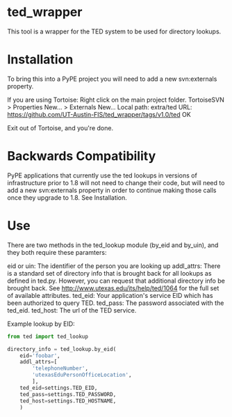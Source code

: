 ted_wrapper
===========

This tool is a wrapper for the TED system to be used for directory lookups.


Installation
============

To bring this into a PyPE project you will need to add a new svn:externals property.

If you are using Tortoise:
Right click on the main project folder.
TortoiseSVN > Properties
New... > Externals
New...
Local path: extra/ted
URL: https://github.com/UT-Austin-FIS/ted_wrapper/tags/v1.0/ted
OK

Exit out of Tortoise, and you're done.


Backwards Compatibility
=======================

PyPE applications that currently use the ted lookups in versions of infrastructure 
prior to 1.8 will not need to change their code, but will need to add a new svn:externals 
property in order to continue making those calls once they upgrade to 1.8. See Installation.


Use
===

There are two methods in the ted_lookup module (by_eid and by_uin), and they both require 
these paramters:

eid or uin: The identifier of the person you are looking up
addl_attrs: There is a standard set of directory info that is brought back for all lookups
            as defined in ted.py. However, you can request that additional directory info 
            be brought back.  See http://www.utexas.edu/its/help/ted/1064 for the full set of 
            available attributes.
ted_eid: Your application's service EID which has been authorized to query TED.
ted_pass: The password associated with the ted_eid.
ted_host: The url of the TED service.

Example lookup by EID:

```python
from ted import ted_lookup

directory_info = ted_lookup.by_eid(
    eid='foobar',
    addl_attrs=[
        'telephoneNumber',
        'utexasEduPersonOfficeLocation',
        ],
    ted_eid=settings.TED_EID,
    ted_pass=settings.TED_PASSWORD,
    ted_host=settings.TED_HOSTNAME,
    )
```
